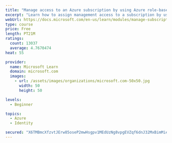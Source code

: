 ```yaml
---
title: "Manage access to an Azure subscription by using Azure role-based access control (RBAC)"
excerpt: "Learn how to assign management access to a subscription by using Azure role-based access control."
webUrl: https://docs.microsoft.com/en-us/learn/modules/manage-subscription-access-azure-rbac/
type: course
price: Free
length: PT21M
ratings:
  count: 13037
  average: 4.7670474
heat: 55

provider:
  name: Microsoft Learn
  domain: microsoft.com
  images:
    - url: /assets/images/organizations/microsoft.com-50x50.jpg
      width: 50
      height: 50

levels:
  - Beginner

topics:
  - Azure
  - Identity

secured: "X6TMBmcXfzvtJErw85oseP2mwHsgpv1MEdUzNg8vpgEVZqf6dnJ32MxBimMieGHAQAdzEgvOSwyO+v+M6w6UvnnBoxfH+L9G+Bt0MdOX0gnIYx7co4Skt7z5FRlrvLzqaLyzH+jM5Yfm1v/c8cW8BdBK7Jq9PateG/r0pFd1+q/OrV51GF5ePuXr19iN1JUeDktQMKnH9v57zOu2n+9+5k/lMhlgwdKorLqdCzr7t/X6hPts3dAS34gOjrSPKOUvXe6kIB8EZOEg0tRfXrCEqnGXYsqiCIphS+pGPKd4pRwXZgspzPDEHpUDGGI7E5nVZegVKFEYRY79wzS8dTbq/X0wQG/cf0eaYU/79WtqQ3aTXAroL1tYW3whPvpHQTovGEF6JMj8gVccviwqJExnpooLSwAqphRRRX5fi8pQJZA=;umYrVhuqdd2gk085KNNcJg=="
---
```


